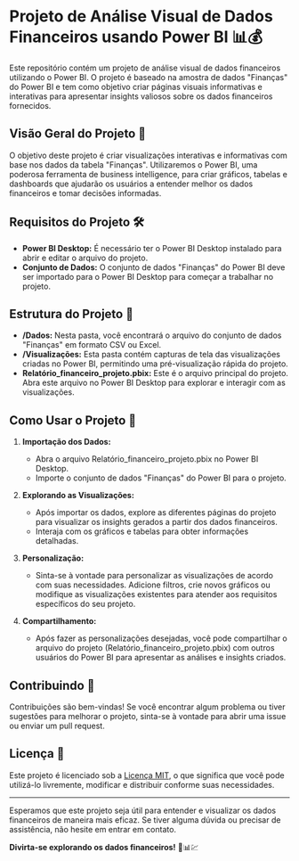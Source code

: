 # Projeto de Análise Visual de Dados Financeiros usando Power BI 📊💰

Este repositório contém um projeto de análise visual de dados financeiros utilizando o Power BI. O projeto é baseado na amostra de dados "Finanças" do Power BI e tem como objetivo criar páginas visuais informativas e interativas para apresentar insights valiosos sobre os dados financeiros fornecidos.

## Visão Geral do Projeto 🌟

O objetivo deste projeto é criar visualizações interativas e informativas com base nos dados da tabela "Finanças". Utilizaremos o Power BI, uma poderosa ferramenta de business intelligence, para criar gráficos, tabelas e dashboards que ajudarão os usuários a entender melhor os dados financeiros e tomar decisões informadas.

## Requisitos do Projeto 🛠️

- **Power BI Desktop:** É necessário ter o Power BI Desktop instalado para abrir e editar o arquivo do projeto.
- **Conjunto de Dados:** O conjunto de dados "Finanças" do Power BI deve ser importado para o Power BI Desktop para começar a trabalhar no projeto.

## Estrutura do Projeto 📁

- **/Dados:** Nesta pasta, você encontrará o arquivo do conjunto de dados "Finanças" em formato CSV ou Excel.
- **/Visualizações:** Esta pasta contém capturas de tela das visualizações criadas no Power BI, permitindo uma pré-visualização rápida do projeto.
- **Relatório_financeiro_projeto.pbix:** Este é o arquivo principal do projeto. Abra este arquivo no Power BI Desktop para explorar e interagir com as visualizações.

## Como Usar o Projeto 🚀

1. **Importação dos Dados:**
   - Abra o arquivo Relatório_financeiro_projeto.pbix no Power BI Desktop.
   - Importe o conjunto de dados "Finanças" do Power BI para o projeto.

2. **Explorando as Visualizações:**
   - Após importar os dados, explore as diferentes páginas do projeto para visualizar os insights gerados a partir dos dados financeiros.
   - Interaja com os gráficos e tabelas para obter informações detalhadas.

3. **Personalização:**
   - Sinta-se à vontade para personalizar as visualizações de acordo com suas necessidades. Adicione filtros, crie novos gráficos ou modifique as visualizações existentes para atender aos requisitos específicos do seu projeto.

4. **Compartilhamento:**
   - Após fazer as personalizações desejadas, você pode compartilhar o arquivo do projeto (Relatório_financeiro_projeto.pbix) com outros usuários do Power BI para apresentar as análises e insights criados.

## Contribuindo 🤝

Contribuições são bem-vindas! Se você encontrar algum problema ou tiver sugestões para melhorar o projeto, sinta-se à vontade para abrir uma issue ou enviar um pull request.

## Licença 📜

Este projeto é licenciado sob a [Licença MIT](LICENSE), o que significa que você pode utilizá-lo livremente, modificar e distribuir conforme suas necessidades.

---

Esperamos que este projeto seja útil para entender e visualizar os dados financeiros de maneira mais eficaz. Se tiver alguma dúvida ou precisar de assistência, não hesite em entrar em contato.

**Divirta-se explorando os dados financeiros!** 🚀📊💹
